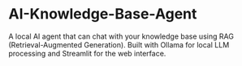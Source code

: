 # AI-Knowledge-Base-Agent
A local AI agent that can chat with your knowledge base using RAG (Retrieval-Augmented Generation). Built with Ollama for local LLM processing and Streamlit for the web interface.
